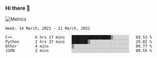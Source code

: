 ### Hi there 👋

![Metrics](https://github.com/radoapx/radoapx/blob/main/github-metrics.svg)

<!--START_SECTION:waka-->
```text
Week: 14 March, 2021 - 21 March, 2021

C++          6 hrs 17 mins   █████████████████▒░░░░░░░   69.53 % 
Python       2 hrs 37 mins   ███████▒░░░░░░░░░░░░░░░░░   29.02 % 
Other        4 mins          ▒░░░░░░░░░░░░░░░░░░░░░░░░   00.77 % 
JSON         2 mins          ░░░░░░░░░░░░░░░░░░░░░░░░░   00.55 % 
```
<!--END_SECTION:waka-->

<!--
**radoapx/radoapx** is a ✨ _special_ ✨ repository because its `README.md` (this file) appears on your GitHub profile.

Here are some ideas to get you started:

- 🔭 I’m currently working on ...
- 🌱 I’m currently learning ...
- 👯 I’m looking to collaborate on ...
- 🤔 I’m looking for help with ...
- 💬 Ask me about ...
- 📫 How to reach me: ...
- 😄 Pronouns: ...
- ⚡ Fun fact: ...
-->
